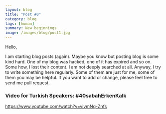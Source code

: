 ```yaml
---
layout: blog
title: "Post #0"
category: blog
tags: [human]  
summary: New beginnings
image: /images/blog/post1.jpg
---
```


Hello, 

I am starting blog posts (again). Maybe you know but posting blog is some kind hard. One of my blog was hacked, one of it has expired and so on. Some how, I lost their content. I am not deeply searched at all. Anyway, I try to write something here regularly. Some of them are just for me, some of them you may be helpful. If you want to add or change, please feel free to send me pull request. 

### Video for Turkish Speakers: #40sabahErkenKalk

https://www.youtube.com/watch?v=vivmNq-Znfs

